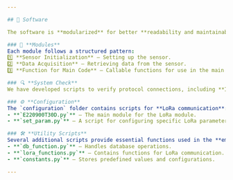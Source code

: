 ```yaml
---

## 💾 Software  

The software is **modularized** for better **readability and maintainability.**  

### 🔹 **Modules**  
Each module follows a structured pattern:  
1️⃣ **Sensor Initialization** – Setting up the sensor.  
2️⃣ **Data Acquisition** – Retrieving data from the sensor.  
3️⃣ **Function for Main Code** – Callable functions for use in the main program.  

### 🔍 **System Check**  
We have developed scripts to verify protocol connections, including **I²C, Serial, SPI, and UART.**  

### ⚙️ **Configuration**  
The `configuration` folder contains scripts for **LoRa communication**:  
- **`E220900T30D.py`** – The main module for the LoRa module.  
- **`set_param.py`** – A script for configuring specific LoRa parameters.  

### 🛠️ **Utility Scripts**  
Several additional scripts provide essential functions used in the **emitter and receiver** codes:  
- **`db_function.py`** – Handles database operations.  
- **`lora_functions.py`** – Contains functions for LoRa communication.  
- **`constants.py`** – Stores predefined values and configurations.

---
```

